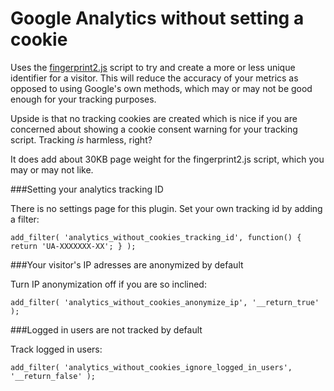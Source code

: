 # Google Analytics without setting a cookie

Uses the [fingerprint2.js](https://github.com/Valve/fingerprintjs2) script to try and create a more or less unique identifier for a visitor. This will reduce the accuracy of your metrics as opposed to using Google's own methods, which may or may not be good enough for your tracking purposes.

Upside is that no tracking cookies are created which is nice if you are concerned about showing a cookie consent warning for your tracking script.
Tracking *is* harmless, right?

It does add about 30KB page weight for the fingerprint2.js script, which you may or may not like.

###Setting your analytics tracking ID

There is no settings page for this plugin. Set your own tracking id by adding a filter:

```
add_filter( 'analytics_without_cookies_tracking_id', function() { return 'UA-XXXXXXX-XX'; } );
```

###Your visitor's IP adresses are anonymized by default

Turn IP anonymization off if you are so inclined:

```
add_filter( 'analytics_without_cookies_anonymize_ip', '__return_true' );
```

###Logged in users are not tracked by default

Track logged in users:

```
add_filter( 'analytics_without_cookies_ignore_logged_in_users', '__return_false' );
```

